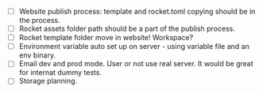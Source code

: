 - [ ] Website publish process: template and rocket.toml copying should be in the process.
- [ ] Rocket assets folder path should be a part of the publish process.
- [ ] Rocket template folder move in website! Workspace?
- [ ] Environment variable auto set up on server - using variable file and an env binary.
- [ ] Email dev and prod mode. User or not use real server. It would be great for internat dummy tests.
- [ ] Storage planning.